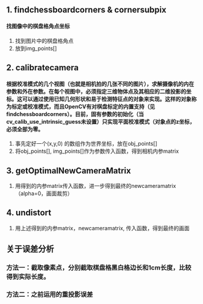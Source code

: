 ## 1. findchessboardcorners & cornersubpix

#### 找图像中的棋盘格角点坐标

1. 找到图片中的棋盘格角点
2. 放到img_points[]

## 2. calibratecamera

#### 根据校准模式的几个视图（也就是相机拍的几张不同的图片），求解摄像机的内在参数和外在参数。在每个视图中，必须指定三维物体点及其相应的二维投影的坐标。这可以通过使用已知几何形状和易于检测特征点的对象来实现。这样的对象称为标定或校准模式，而且OpenCV有对棋盘标定的内置支持（见findchessboardcorners）。目前，固有参数的初始化（当cv_calib_use_intrinsic_guess未设置）只实现平面校准模式（对象点的z坐标，必须全部为零。

1. 事先定好一个(x,y,0) 的数组作为世界坐标，放在obj_points[]
2. 将obj_points[], img_points[]作为参数传入函数，得到相机内参matrix

## 3. getOptimalNewCameraMatrix

1. 用得到的内参matrix传入函数，进一步得到最终的newcameramatrix（alpha=0，画面裁剪）

## 4. undistort

1. 用上述得到的内参matrix，newcameramatrix, 传入函数，得到最终的画面



## 关于误差分析

### 方法一：截取像素点，分别截取棋盘格黑白格边长和1cm长度，比较得到实际长度。

### 方法二：之前运用的重投影误差

